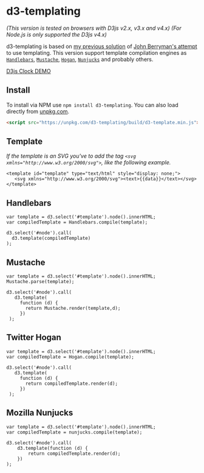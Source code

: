 d3-templating
==========
*(This version is tested on browsers with D3js v2.x, v3.x and v4.x)*
*(For Node.js is only supported the D3js v4.x)*

d3-templating is based on [my previous solution](http://bl.ocks.org/jkutianski/7556191) of [John Berryman's attempt](http://bl.ocks.org/JnBrymn/2295155) to use templating.
This version support template compilation engines as [`Handlebars`](http://handlebarsjs.com/), [`Mustache`](https://mustache.github.io/), [`Hogan`](http://twitter.github.io/hogan.js/), [`Nunjucks`](https://mozilla.github.io/nunjucks/) and probably others.

[D3js Clock DEMO](http://bl.ocks.org/jkutianski/0601ad01f560d49a5967)

Install
--------------
To install via NPM use `npm install d3-templating`. You can also load directly from [unpkg.com](https://unpkg.com/d3-templating/).

```html
<script src="https://unpkg.com/d3-templating/build/d3-template.min.js"></script>
```

Template
--------------
*If the template is an SVG you've to add the tag `<svg xmlns="http://www.w3.org/2000/svg">`, like the following example.*
```
<template id="template" type="text/html" style="display: none;">
   <svg xmlns="http://www.w3.org/2000/svg"><text>{{data}}</text></svg>
</template>
```
Handlebars
--------------
```
var template = d3.select('#template').node().innerHTML;
var compiledTemplate = Handlebars.compile(template);

d3.select('#node').call(
  d3.template(compiledTemplate)
);
```
Mustache
--------------
```
var template = d3.select('#template').node().innerHTML;
Mustache.parse(template);

d3.select('#node').call(
   d3.template(
     function (d) {
       return Mustache.render(template,d);
     })
 );
```
Twitter Hogan
-------------
```
var template = d3.select('#template').node().innerHTML;
var compiledTemplate = Hogan.compile(template);

d3.select('#node').call(
   d3.template(
     function (d) {
       return compiledTemplate.render(d);
     })
 );
```
Mozilla Nunjucks
----------------
```
var template = d3.select('#template').node().innerHTML;
var compiledTemplate = nunjucks.compile(template);

d3.select('#node').call(
    d3.template(function (d) {
        return compiledTemplate.render(d);
    })
);
```
